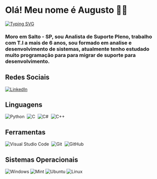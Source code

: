 # Olá! Meu nome é Augusto 👋🏻
[![Typing SVG](https://readme-typing-svg.herokuapp.com/?color=fff&size=35&center=true&vCenter=true&width=1000&lines=Bem+vindo+ao+meu+perfil+do+GitHub!+:%29)](https://git.io/typing-svg)

### Moro em Salto - SP, sou Analista de Suporte Pleno, trabalho com T.I a mais de 6 anos, sou formado em analise e desenvolvimento de sistemas, atualmente tenho estudado muito programação para para migrar de suporte para desenvolvimento.


## Redes Sociais

[![LinkedIn](https://img.shields.io/badge/LinkedIn-0077B5?style=for-the-badge&logo=linkedin&logoColor=fff)](https://www.linkedin.com/in/augusto-cezar-691a2015a/) 

## Linguagens
![Python](https://img.shields.io/badge/Python-0D1117?style=for-the-badge&logo=python)&nbsp;
![C](https://img.shields.io/badge/C-0D1117?style=for-the-badge&logo=c)&nbsp;
![C#](https://img.shields.io/badge/C%23-0D1117?style=for-the-badge&logo=c-sharp&logoColor=823085)&nbsp;
![C++](https://img.shields.io/badge/C%2B%2B-00599C?style=for-the-badge&logo=c%2B%2B&logoColor=white)


## Ferramentas
![Visual Studio Code](https://img.shields.io/badge/-Visual%20Studio%20Code-0D1117?style=for-the-badge&logo=visual-studio-code&logoColor=007ACC&labelColor=0D1117)&nbsp;
![Git](https://img.shields.io/badge/-Git-0D1117?style=for-the-badge&logo=git&labelColor=0D1117)&nbsp;
![GitHub](https://img.shields.io/badge/-GitHub-0D1117?style=for-the-badge&logo=github&labelColor=0D1117)&nbsp;



## Sistemas Operacionais
![Windows](https://img.shields.io/badge/-Windows-0D1117?style=for-the-badge&logo=windows&labelColor=0D1117)&nbsp;![Mint](https://img.shields.io/badge/Linux%20Mint-87CF3E?style=for-the-badge&logo=Linux%20Mint&logoColor=white)&nbsp;![Ubuntu](https://img.shields.io/badge/Ubuntu-35495E?style=for-the-badge&logo=ubuntu&logoColor=2CA5E0)&nbsp;![Linux](https://img.shields.io/badge/Linux-000?style=for-the-badge&logo=linux&logoColor=FCC624)


